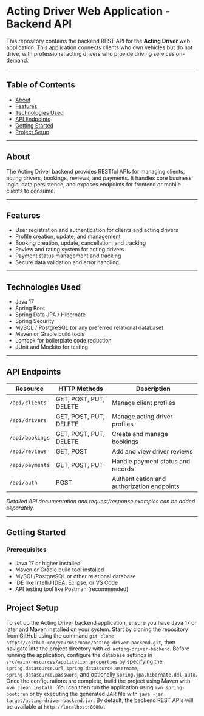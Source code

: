 # Acting Driver Web Application - Backend API

This repository contains the backend REST API for the **Acting Driver** web application. This application connects clients who own vehicles but do not drive, with professional acting drivers who provide driving services on-demand.

---

## Table of Contents

- [About](#about)  
- [Features](#features)  
- [Technologies Used](#technologies-used)  
- [API Endpoints](#api-endpoints)  
- [Getting Started](#getting-started)
- [Project Setup](#project-setup)

---

## About

The Acting Driver backend provides RESTful APIs for managing clients, acting drivers, bookings, reviews, and payments. It handles core business logic, data persistence, and exposes endpoints for frontend or mobile clients to consume.

---

## Features

- User registration and authentication for clients and acting drivers  
- Profile creation, update, and management  
- Booking creation, update, cancellation, and tracking  
- Review and rating system for acting drivers  
- Payment status management and tracking  
- Secure data validation and error handling   

---

## Technologies Used

- Java 17  
- Spring Boot  
- Spring Data JPA / Hibernate  
- Spring Security 
- MySQL / PostgreSQL (or any preferred relational database)  
- Maven or Gradle build tools  
- Lombok for boilerplate code reduction  
- JUnit and Mockito for testing  

---

## API Endpoints

| Resource           | HTTP Methods       | Description                              |
|--------------------|--------------------|------------------------------------------|
| `/api/clients`     | GET, POST, PUT, DELETE | Manage client profiles                    |
| `/api/drivers`     | GET, POST, PUT, DELETE | Manage acting driver profiles             |
| `/api/bookings`    | GET, POST, PUT, DELETE | Create and manage bookings                |
| `/api/reviews`     | GET, POST           | Add and view driver reviews               |
| `/api/payments`    | GET, POST, PUT      | Handle payment status and records         |
| `/api/auth`        | POST                | Authentication and authorization endpoints |

*Detailed API documentation and request/response examples can be added separately.*

---

## Getting Started

### Prerequisites

- Java 17 or higher installed  
- Maven or Gradle build tool installed  
- MySQL/PostgreSQL or other relational database  
- IDE like IntelliJ IDEA, Eclipse, or VS Code  
- API testing tool like Postman (recommended)  


## Project Setup

To set up the Acting Driver backend application, ensure you have Java 17 or later and Maven installed on your system. Start by cloning the repository from GitHub using the command `git clone https://github.com/yourusername/acting-driver-backend.git`, then navigate into the project directory with `cd acting-driver-backend`. Before running the application, configure the database settings in `src/main/resources/application.properties` by specifying the `spring.datasource.url`, `spring.datasource.username`, `spring.datasource.password`, and optionally `spring.jpa.hibernate.ddl-auto`. Once the configurations are complete, build the project using Maven with `mvn clean install` . You can then run the application using `mvn spring-boot:run` or by executing the generated JAR file with `java -jar target/acting-driver-backend.jar`. By default, the backend REST APIs will be available at `http://localhost:8080/`.
